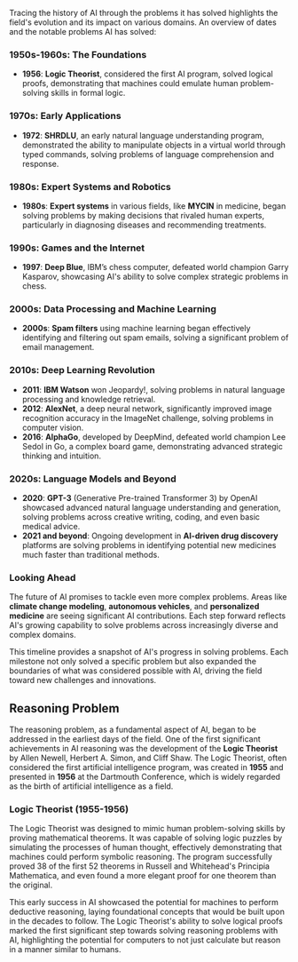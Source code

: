 Tracing the history of AI through the problems it has solved highlights the field's evolution and its impact on various domains. An overview of dates and the notable problems AI has solved:

### 1950s-1960s: The Foundations
- **1956**: **Logic Theorist**, considered the first AI program, solved logical proofs, demonstrating that machines could emulate human problem-solving skills in formal logic.

### 1970s: Early Applications
- **1972**: **SHRDLU**, an early natural language understanding program, demonstrated the ability to manipulate objects in a virtual world through typed commands, solving problems of language comprehension and response.

### 1980s: Expert Systems and Robotics
- **1980s**: **Expert systems** in various fields, like **MYCIN** in medicine, began solving problems by making decisions that rivaled human experts, particularly in diagnosing diseases and recommending treatments.

### 1990s: Games and the Internet
- **1997**: **Deep Blue**, IBM’s chess computer, defeated world champion Garry Kasparov, showcasing AI's ability to solve complex strategic problems in chess.

### 2000s: Data Processing and Machine Learning
- **2000s**: **Spam filters** using machine learning began effectively identifying and filtering out spam emails, solving a significant problem of email management.

### 2010s: Deep Learning Revolution
- **2011**: **IBM Watson** won Jeopardy!, solving problems in natural language processing and knowledge retrieval.
- **2012**: **AlexNet**, a deep neural network, significantly improved image recognition accuracy in the ImageNet challenge, solving problems in computer vision.
- **2016**: **AlphaGo**, developed by DeepMind, defeated world champion Lee Sedol in Go, a complex board game, demonstrating advanced strategic thinking and intuition.

### 2020s: Language Models and Beyond
- **2020**: **GPT-3** (Generative Pre-trained Transformer 3) by OpenAI showcased advanced natural language understanding and generation, solving problems across creative writing, coding, and even basic medical advice.
- **2021 and beyond**: Ongoing development in **AI-driven drug discovery** platforms are solving problems in identifying potential new medicines much faster than traditional methods.

### Looking Ahead

The future of AI promises to tackle even more complex problems. Areas like **climate change modeling**, **autonomous vehicles**, and **personalized medicine** are seeing significant AI contributions. Each step forward reflects AI's growing capability to solve problems across increasingly diverse and complex domains.

This timeline provides a snapshot of AI's progress in solving problems. Each milestone not only solved a specific problem but also expanded the boundaries of what was considered possible with AI, driving the field toward new challenges and innovations.

## Reasoning Problem

The reasoning problem, as a fundamental aspect of AI, began to be addressed in the earliest days of the field. One of the first significant achievements in AI reasoning was the development of the **Logic Theorist** by Allen Newell, Herbert A. Simon, and Cliff Shaw. The Logic Theorist, often considered the first artificial intelligence program, was created in **1955** and presented in **1956** at the Dartmouth Conference, which is widely regarded as the birth of artificial intelligence as a field.

### Logic Theorist (1955-1956)

The Logic Theorist was designed to mimic human problem-solving skills by proving mathematical theorems. It was capable of solving logic puzzles by simulating the processes of human thought, effectively demonstrating that machines could perform symbolic reasoning. The program successfully proved 38 of the first 52 theorems in Russell and Whitehead's Principia Mathematica, and even found a more elegant proof for one theorem than the original.

This early success in AI showcased the potential for machines to perform deductive reasoning, laying foundational concepts that would be built upon in the decades to follow. The Logic Theorist's ability to solve logical proofs marked the first significant step towards solving reasoning problems with AI, highlighting the potential for computers to not just calculate but reason in a manner similar to humans.
